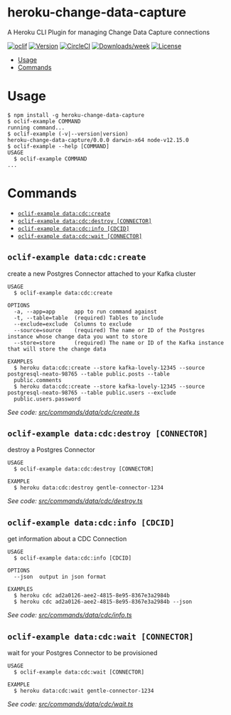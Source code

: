 heroku-change-data-capture
==========================

A Heroku CLI Plugin for managing Change Data Capture connections

[![oclif](https://img.shields.io/badge/cli-oclif-brightgreen.svg)](https://oclif.io)
[![Version](https://img.shields.io/npm/v/heroku-change-data-capture.svg)](https://npmjs.org/package/heroku-change-data-capture)
[![CircleCI](https://circleci.com/gh/heroku/heroku-change-data-capture/tree/master.svg?style=shield)](https://circleci.com/gh/heroku/heroku-change-data-capture/tree/master)
[![Downloads/week](https://img.shields.io/npm/dw/heroku-change-data-capture.svg)](https://npmjs.org/package/heroku-change-data-capture)
[![License](https://img.shields.io/npm/l/heroku-change-data-capture.svg)](https://github.com/heroku/heroku-change-data-capture/blob/master/package.json)

<!-- toc -->
* [Usage](#usage)
* [Commands](#commands)
<!-- tocstop -->
# Usage
<!-- usage -->
```sh-session
$ npm install -g heroku-change-data-capture
$ oclif-example COMMAND
running command...
$ oclif-example (-v|--version|version)
heroku-change-data-capture/0.0.0 darwin-x64 node-v12.15.0
$ oclif-example --help [COMMAND]
USAGE
  $ oclif-example COMMAND
...
```
<!-- usagestop -->
# Commands
<!-- commands -->
* [`oclif-example data:cdc:create`](#oclif-example-datacdccreate)
* [`oclif-example data:cdc:destroy [CONNECTOR]`](#oclif-example-datacdcdestroy-connector)
* [`oclif-example data:cdc:info [CDCID]`](#oclif-example-datacdcinfo-cdcid)
* [`oclif-example data:cdc:wait [CONNECTOR]`](#oclif-example-datacdcwait-connector)

## `oclif-example data:cdc:create`

create a new Postgres Connector attached to your Kafka cluster

```
USAGE
  $ oclif-example data:cdc:create

OPTIONS
  -a, --app=app      app to run command against
  -t, --table=table  (required) Tables to include
  --exclude=exclude  Columns to exclude
  --source=source    (required) The name or ID of the Postgres instance whose change data you want to store
  --store=store      (required) The name or ID of the Kafka instance that will store the change data

EXAMPLES
  $ heroku data:cdc:create --store kafka-lovely-12345 --source postgresql-neato-98765 --table public.posts --table 
  public.comments
  $ heroku data:cdc:create --store kafka-lovely-12345 --source postgresql-neato-98765 --table public.users --exclude 
  public.users.password
```

_See code: [src/commands/data/cdc/create.ts](https://github.com/heroku/heroku-change-data-capture/blob/v0.0.0/src/commands/data/cdc/create.ts)_

## `oclif-example data:cdc:destroy [CONNECTOR]`

destroy a Postgres Connector

```
USAGE
  $ oclif-example data:cdc:destroy [CONNECTOR]

EXAMPLE
  $ heroku data:cdc:destroy gentle-connector-1234
```

_See code: [src/commands/data/cdc/destroy.ts](https://github.com/heroku/heroku-change-data-capture/blob/v0.0.0/src/commands/data/cdc/destroy.ts)_

## `oclif-example data:cdc:info [CDCID]`

get information about a CDC Connection

```
USAGE
  $ oclif-example data:cdc:info [CDCID]

OPTIONS
  --json  output in json format

EXAMPLES
  $ heroku cdc ad2a0126-aee2-4815-8e95-8367e3a2984b
  $ heroku cdc ad2a0126-aee2-4815-8e95-8367e3a2984b --json
```

_See code: [src/commands/data/cdc/info.ts](https://github.com/heroku/heroku-change-data-capture/blob/v0.0.0/src/commands/data/cdc/info.ts)_

## `oclif-example data:cdc:wait [CONNECTOR]`

wait for your Postgres Connector to be provisioned

```
USAGE
  $ oclif-example data:cdc:wait [CONNECTOR]

EXAMPLE
  $ heroku data:cdc:wait gentle-connector-1234
```

_See code: [src/commands/data/cdc/wait.ts](https://github.com/heroku/heroku-change-data-capture/blob/v0.0.0/src/commands/data/cdc/wait.ts)_
<!-- commandsstop -->
